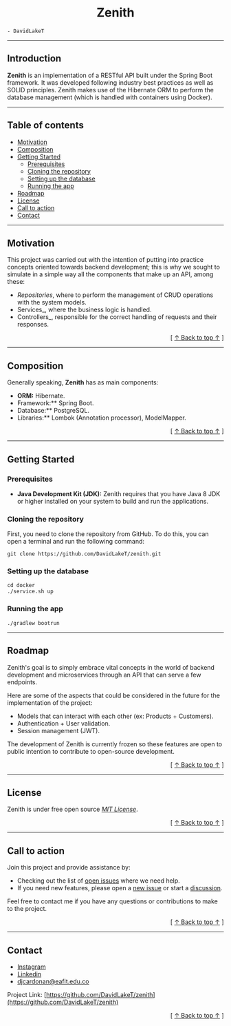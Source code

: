 <h1 align="center"> Zenith </h1>

```
- DavidLakeT
```

---

## Introduction[](#introduction)

**Zenith** is an implementation of a RESTful API built under the Spring Boot framework. It was developed following industry best practices as well as SOLID principles. Zenith makes use of the Hibernate ORM to perform the database management (which is handled with containers using Docker).

---

## Table of contents[](#table-of-contents)
- [Motivation](#motivation)
- [Composition](#composition)
- [Getting Started](#getting-started)
  - [Prerequisites](#prerequisites)
  - [Cloning the repository](#cloning-the-repository)
  - [Setting up the database](#setting-up-the-database)
  - [Running the app](#running-the-app)
- [Roadmap](#roadmap)
- [License](#license)
- [Call to action](#call-to-action)
- [Contact](#contact)

---

## Motivation[](#motivation)

This project was carried out with the intention of putting into practice concepts oriented towards backend development; this is why we sought to simulate in a simple way all the components that make up an API, among these:
- _Repositories_, where to perform the management of CRUD operations with the system models.
- Services_, where the business logic is handled.
- Controllers_, responsible for the correct handling of requests and their responses.

<div align="right">[ <a href="#table-of-contents">↑ Back to top ↑</a> ]</div>

---

## Composition[](#composition)

Generally speaking, **Zenith** has as main components:
- **ORM:** Hibernate.
- Framework:** Spring Boot.
- Database:** PostgreSQL.
- Libraries:** Lombok (Annotation processor), ModelMapper.

<div align="right">[ <a href="#table-of-contents">↑ Back to top ↑</a> ]</div>

---

## Getting Started[](#getting-started)

### Prerequisites[](#prerequisites)

* **Java Development Kit (JDK):** Zenith requires that you have Java 8 JDK or higher installed on your system to build and run the applications.

### Cloning the repository[](#cloning-the-repository)

First, you need to clone the repository from GitHub. To do this, you can open a terminal and run the following command:

```
git clone https://github.com/DavidLakeT/zenith.git
```

### Setting up the database[](#setting-up-the-database)

```
cd docker
./service.sh up
```

### Running the app[](#running-the-app)

```
./gradlew bootrun
```

---

## Roadmap[](#roadmap)

Zenith's goal is to simply embrace vital concepts in the world of backend development and microservices through an API that can serve a few endpoints. 

Here are some of the aspects that could be considered in the future for the implementation of the project:
- Models that can interact with each other (ex: Products + Customers).
- Authentication + User validation.
- Session management (JWT).

The development of Zenith is currently frozen so these features are open to public intention to contribute to open-source development.

<div align="right">[ <a href="#table-of-contents">↑ Back to top ↑</a> ]</div>

---

## License[](#license)

Zenith is under free open source [_MIT License_](https://github.com/DavidLakeT/zenith/blob/master/LICENSE.txt).

<div align="right">[ <a href="#table-of-contents">↑ Back to top ↑</a> ]</div>

---

## Call to action[](#call-to-action)

Join this project and provide assistance by:
* Checking out the list of [open issues](https://github.com/DavidLakeT/zenith/issues) where we need help.
* If you need new features, please open a [new issue](https://github.com/DavidLakeT/zenith/issues) or start a [discussion](https://github.com/DavidLakeT/zenith/discussions).

Feel free to contact me if you have any questions or contributions to make to the project.

<div align="right">[ <a href="#table-of-contents">↑ Back to top ↑</a> ]</div>

---

## Contact[](#contact)
 - [Instagram](https://www.instagram.com/whatdavedoes/)
 - [Linkedin](https://www.linkedin.com/in/davidlaket/)
 - djcardonan@eafit.edu.co

Project Link: [https://github.com/DavidLakeT/zenith](https://github.com/DavidLakeT/zenith)

<div align="right">[ <a href="#table-of-contents">↑ Back to top ↑</a> ]</div>
